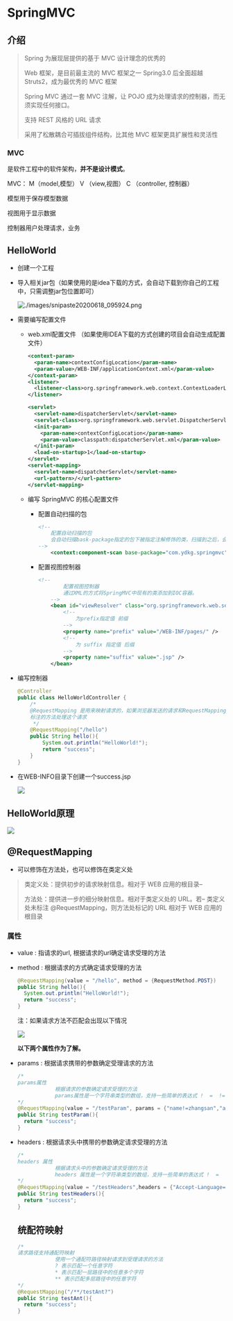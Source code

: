 # SpringMVC

## 介绍

> Spring 为展现层提供的基于 MVC 设计理念的优秀的 
>
> Web 框架，是目前最主流的 MVC 框架之一 Spring3.0 后全面超越 Struts2，成为最优秀的 MVC 框架
>
>  Spring MVC 通过一套 MVC 注解，让 POJO 成为处理请求的控制器，而无须实现任何接口。 
>
> 支持 REST 风格的 URL 请求
>
> 采用了松散耦合可插拔组件结构，比其他 MVC 框架更具扩展性和灵活性

### MVC

是软件工程中的软件架构，**并不是设计模式**。

MVC： M（model,模型） V （view,视图） C （controller, 控制器）

模型用于保存模型数据

视图用于显示数据

控制器用户处理请求，业务

## HelloWorld

- 创建一个工程

- 导入相关jar包（如果使用的是idea下载的方式，会自动下载到你自己的工程中，只需调整jar包位置即可）

  ![./images/snipaste20200618_095924.png](images/snipaste20200618_095924.png)

- 需要编写配置文件

  - web.xml配置文件 （如果使用IDEA下载的方式创建的项目会自动生成配置文件）

    ```XML
    <context-param>
      <param-name>contextConfigLocation</param-name>
      <param-value>/WEB-INF/applicationContext.xml</param-value>
    </context-param>
    <listener>
      <listener-class>org.springframework.web.context.ContextLoaderListener</listener-class>
    </listener>

    <servlet>
      <servlet-name>dispatcherServlet</servlet-name>
      <servlet-class>org.springframework.web.servlet.DispatcherServlet</servlet-class>
      <init-param>
        <param-name>contextConfigLocation</param-name>
        <param-value>classpath:dispatcherServlet.xml</param-value>
      </init-param>
      <load-on-startup>1</load-on-startup>
    </servlet>
    <servlet-mapping>
      <servlet-name>dispatcherServlet</servlet-name>
      <url-pattern>/</url-pattern>
    </servlet-mapping>
    ```

  - 编写 SpringMVC 的核心配置文件

    - 配置自动扫描的包

      ```XML
      <!--
          配置自动扫描的包
          会自动扫描bask-package指定的包下被指定注解修饰的类，扫描到之后，会将其添加到IOC容器中
      -->
          <context:component-scan base-package="com.ydkg.springmvc"></context:component-scan>
      ```

    - 配置视图控制器

      ```XML
      <!--
              配置视图控制器
              通过XML的方式将SpringMVC中现有的类添加到IOC容器。
          -->
          <bean id="viewResolver" class="org.springframework.web.servlet.view.InternalResourceViewResolver">
              <!--
                  为prefix指定值 前缀
              -->
              <property name="prefix" value="/WEB-INF/pages/" />
              <!--
                  为 suffix 指定值 后缀
              -->
              <property name="suffix" value=".jsp" />
          </bean>
      ```

- 编写控制器

  ```java
  @Controller
  public class HelloWorldController { 
      /*
      @RequestMapping 是用来映射请求的，如果浏览器发送的请求和RequestMapping中的值一致，就使用该注解
      标注的方法处理这个请求
       */
      @RequestMapping("/hello")
      public String hello(){
          System.out.println("HelloWorld!");
          return "success";
      }
  }
  ```

- 在WEB-INFO目录下创建一个success.jsp

  ![](./images/snipaste20200618_101809.png)



## HelloWorld原理

![](./images/snipaste20200618_103209.png)

## @RequestMapping

- 可以修饰在方法处，也可以修饰在类定义处

>  类定义处：提供初步的请求映射信息。相对于  WEB 应用的根目录–
>
> 方法处：提供进一步的细分映射信息。相对于类定义处的 URL。若– 类定义处未标注 @RequestMapping，则方法处标记的 URL 相对于 WEB 应用的根目录

### 属性

- value : 指请求的url, 根据请求的url确定请求受理的方法

- method : 根据请求的方式确定请求受理的方法

  ```Java
  @RequestMapping(value = "/hello", method = {RequestMethod.POST})
  public String hello(){
    System.out.println("HelloWorld!");
    return "success";
  }
  ```

  注：如果请求方法不匹配会出现以下情况

  ![](./images/snipaste20200618_113023.png)

  **以下两个属性作为了解。**

- params : 根据请求携带的参数确定受理请求的方法

  ```Java
  /*
  params属性
              根据请求的参数确定请求受理的方法
              params属性是一个字符串类型的数组，支持一些简单的表达式 !  =  !=
  */
  @RequestMapping(value = "/testParam", params = {"name!=zhangsan","age"})
  public String testParam(){
    return "success";
  }
  ```

- headers : 根据请求头中携带的参数确定请求受理的方法

  ```Java
  /*
  headers 属性
              根据请求头中的参数确定请求受理的方法
              headers 属性是一个字符串类型的数组，支持一些简单的表达式 !  =  !=
  */
  @RequestMapping(value = "/testHeaders",headers = {"Accept-Language=zh-CN,zh;q=0.9,en-US;q=0.8,en;q=0.7"})
  public String testHeaders(){
    return "success";
  }
  ```

  ## 统配符映射

  ```Java
  /*
  请求路径支持通配符映射
              使用一个通配符路径映射请求到受理请求的方法
              ? 表示匹配一个任意字符
              * 表示匹配一层路径中的任意多个字符
              ** 表示匹配多层路径中的任意字符
  */
  @RequestMapping("/**/testAnt?")
  public String testAnt(){
    return "success";
  }
  ```

  ​	

